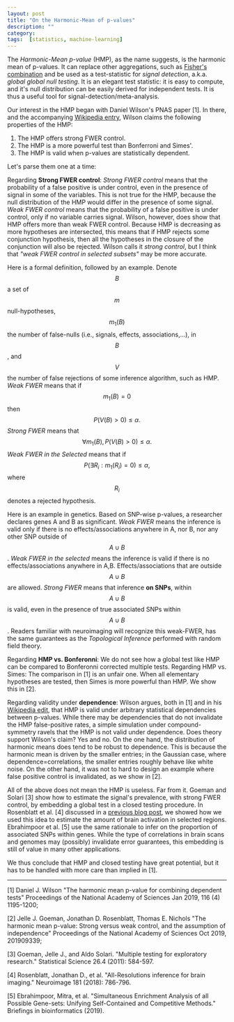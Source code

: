```yaml
---
layout: post
title: "On the Harmonic-Mean of p-values"
description: ""
category: 
tags:  [statistics, machine-learning]
---
```


The _Harmonic-Mean p-value_ (HMP), as the name suggests, is the harmonic mean of p-values. 
It can replace other aggregations, such as [Fisher's combination](https://en.wikipedia.org/wiki/Fisher%27s_method)
and be used as a test-statistic for  _signal detection_, a.k.a. _global global null testing_.
It is an elegant test statistic: it is easy to compute, and it's null distribution can be easily derived for independent tests. 
It is thus a useful tool for signal-detection/meta-analysis.

Our interest in the HMP began with Daniel Wilson's PNAS paper [1].
In there, and the accompanying [Wikipedia entry](https://en.wikipedia.org/w/index.php?title=Harmonic_mean_p-value&oldid=921890236), Wilson claims the following properties of the HMP:

1. The HMP offers strong FWER control.
1. The HMP is a more powerful test than Bonferroni and Simes'. 
1. The HMP is valid when p-values are statistically dependent.

Let's parse them one at a time:

Regarding __Strong FWER control__:
_Strong FWER control_ means that the probability of a false positive is under control, even in the presence of signal in some of the variables.
This is not true for the HMP, because the null distribution of the HMP would differ in the presence of some signal. 
_Weak FWER control_ means that the probability of a false positive is under control, only if no variable carries signal. 
Wilson, however, does show that HMP offers more than weak FWER control.
Because HMP is decreasing as more hypotheses are intersected, this means that if HMP rejects some conjunction hypothesis, then all the hypotheses in the closure of the conjunction will also be rejected. 
Wilson calls it _strong control_, but I think that _"weak FWER control in selected subsets"_ may be more accurate. 

Here is a formal definition, followed by an example. 
Denote $$B$$ a set of $$m$$ null-hypotheses, $$m_1(B)$$ the number of false-nulls (i.e., signals, effects, associations,...), in $$B$$, and $$V$$ the number of false rejections of some inference algorithm, such as HMP.
_Weak FWER_ means that if $$m_1(B)=0$$ then $$P(V(B)>0)\leq \alpha.$$
_Strong FWER_ means that $$\forall m_1(B), P(V(B)>0)\leq \alpha.$$
_Weak FWER in the Selected_ means that if $$P(\exists R_i: m_1(R_i)=0)\leq \alpha,$$ where $$R_i$$ denotes a rejected hypothesis.

Here is an example in genetics.
Based on SNP-wise p-values, a researcher declares genes A and B as significant.
_Weak FWER_ means the inference is valid only if there is no effects/associations anywhere in A, nor B, nor any other SNP outside of $$A \cup B$$.
_Weak FWER in the selected_ means the inference is valid if there is no effects/associations anywhere in A,B. Effects/associations that are outside $$A \cup B$$ are allowed.
_Strong FWER_ means that inference __on SNPs__, within $$A \cup B$$ is valid, even in the presence of true associated SNPs within $$A \cup B$$.
Readers familiar with neuroimaging will recognize this weak-FWER, has the same guarantees as the _Topological Inference_ performed with random field theory.


Regarding __HMP vs. Bonferonni__: We do not see how a global test like HMP can be compared to Bonferonni corrected multiple tests. 
Regarding HMP vs. Simes: The comparison in [1] is an unfair one. When all elementary hypotheses are tested, then Simes is more powerful than HMP. 
We show this in [2].

Regarding validity under __dependence__: 
Wilson argues, both in [1] and in his [Wikipedia edit](https://en.wikipedia.org/w/index.php?title=Extensions_of_Fisher%27s_method&oldid=901235957), that HMP is valid under arbitrary statistical dependencies between p-values. 
While there may be dependencies that do not invalidate the HMP false-positive rates, a simple simulation under compound-symmetry ravels that the HMP is not valid under dependence. 
Does theory support Wilson's claim?
Yes and no.
On the one hand, the distribution of harmonic means does tend to be robust to dependence.
This is because the harmonic mean is driven by the smaller entries; in the Gaussian case, where dependence=correlations, the smaller entries roughly behave like white noise. 
On the other hand, it was not to hard to design an example where false positive control is invalidated, as we show in [2].

All of the above does not mean the HMP is useless. 
Far from it.
Goeman and Solari [3] show how to estimate the signal's prevalence, with strong FWER control, by embedding a global test in a closed testing procedure. 
In Rosenblatt et al. [4] discussed in a [previous blog post](http://www.john-ros.com/cherry-brain/), we showed how we used this idea to estimate the amount of brain activation in selected regions. 
Ebrahimpoor et al. [5] use the same rationale to infer on the proportion of associated SNPs within genes. 
While the type of correlations in brain scans and genomes may (possibly) invalidate error guarantees, this embedding is still of value in many other applications. 

We thus conclude that HMP and closed testing have great potential, but it has to be handled with more care than implied in [1].

-----
[1] Daniel J. Wilson
"The harmonic mean p-value for combining dependent tests"
Proceedings of the National Academy of Sciences Jan 2019, 116 (4) 1195-1200;

[2] Jelle J. Goeman, Jonathan D. Rosenblatt, Thomas E. Nichols
"The harmonic mean p-value: Strong versus weak control, and the assumption of independence"
Proceedings of the National Academy of Sciences Oct 2019, 201909339; 

[3] Goeman, Jelle J., and Aldo Solari. "Multiple testing for exploratory research." Statistical Science 26.4 (2011): 584-597.

[4] Rosenblatt, Jonathan D., et al. "All-Resolutions inference for brain imaging." Neuroimage 181 (2018): 786-796.

[5] Ebrahimpoor, Mitra, et al. "Simultaneous Enrichment Analysis of all Possible Gene-sets: Unifying Self-Contained and Competitive Methods." Briefings in bioinformatics (2019).